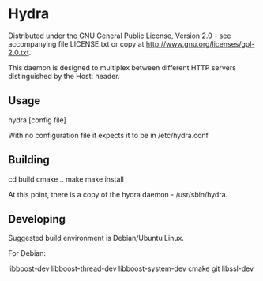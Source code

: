 Hydra
=====

Distributed under the GNU General Public License, Version 2.0 - see accompanying file LICENSE.txt or copy at http://www.gnu.org/licenses/gpl-2.0.txt.

This daemon is designed to multiplex between different HTTP servers distinguished by the Host: header.

Usage
-----

hydra [config file]

With no configuration file it expects it to be in /etc/hydra.conf

Building
--------

cd build
cmake ..
make
make install

At this point, there is a copy of the hydra daemon - /usr/sbin/hydra.

Developing
----------

Suggested build environment is Debian/Ubuntu Linux. 

For Debian:

libboost-dev
libboost-thread-dev
libboost-system-dev
cmake
git
libssl-dev

